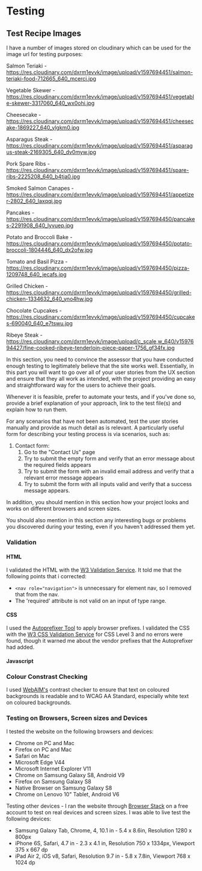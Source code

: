 # Testing

## Test Recipe Images
I have a number of images stored on cloudinary which can be used for the image url for testing purposes:

Salmon Teriaki - https://res.cloudinary.com/dxrm1evvk/image/upload/v1597694451/salmon-teriaki-food-712665_640_mcerci.jpg

Vegetable Skewer - https://res.cloudinary.com/dxrm1evvk/image/upload/v1597694451/vegetable-skewer-3317060_640_wx0ohi.jpg

Cheesecake - https://res.cloudinary.com/dxrm1evvk/image/upload/v1597694451/cheesecake-1869227_640_ylgkm0.jpg

Asparagus Steak - https://res.cloudinary.com/dxrm1evvk/image/upload/v1597694451/asparagus-steak-2169305_640_dv0myw.jpg

Pork Spare Ribs - https://res.cloudinary.com/dxrm1evvk/image/upload/v1597694451/spare-ribs-2225208_640_b4tja0.jpg

Smoked Salmon Canapes - https://res.cloudinary.com/dxrm1evvk/image/upload/v1597694451/appetizer-2802_640_laxqqi.jpg

Pancakes - https://res.cloudinary.com/dxrm1evvk/image/upload/v1597694450/pancakes-2291908_640_lyvuep.jpg

Potato and Broccoli Bake - https://res.cloudinary.com/dxrm1evvk/image/upload/v1597694450/potato-broccoli-1804446_640_dx2ofw.jpg

Tomato and Basil Pizza - https://res.cloudinary.com/dxrm1evvk/image/upload/v1597694450/pizza-1209748_640_jecafs.jpg

Grilled Chicken - https://res.cloudinary.com/dxrm1evvk/image/upload/v1597694450/grilled-chicken-1334632_640_yno4hw.jpg

Chocolate Cupcakes - https://res.cloudinary.com/dxrm1evvk/image/upload/v1597694450/cupcakes-690040_640_e7tswu.jpg

Ribeye Steak - https://res.cloudinary.com/dxrm1evvk/image/upload/c_scale,w_640/v1597694427/fine-cooked-ribeye-tenderloin-piece-paper-1756_gf34fx.jpg

 In this section, you need to convince the assessor that you have conducted enough testing to legitimately believe that the site works well. Essentially, in this part you will want to go over all of your user stories from the UX section and ensure that they all work as intended, with the project providing an easy and straightforward way for the users to achieve their goals.

 Whenever it is feasible, prefer to automate your tests, and if you've done so, provide a brief explanation of your approach, link to the test file(s) and explain how to run them.

 For any scenarios that have not been automated, test the user stories manually and provide as much detail as is relevant. A particularly useful form for describing your testing process is via scenarios, such as:

 1. Contact form:
     1. Go to the "Contact Us" page
     2. Try to submit the empty form and verify that an error message about the required fields appears
     3. Try to submit the form with an invalid email address and verify that a relevant error message appears
     4. Try to submit the form with all inputs valid and verify that a success message appears.

 In addition, you should mention in this section how your project looks and works on different browsers and screen sizes.

 You should also mention in this section any interesting bugs or problems you discovered during your testing, even if you haven't addressed them yet.

### Validation

#### HTML
I validated the HTML with the [W3 Validation Service](https://validator.w3.org/). 
It told me that the following points that i corrected:
 -  `<nav role="navigation">` is unnecessary for element nav, so I removed that from the nav.
 - The 'required' attribute is not valid on an input of type range.

#### CSS
I used the [Autoprefixer Tool](https://autoprefixer.github.io/) to apply browser prefixes.
I validated the CSS with the [W3 CSS Validation Service](https://jigsaw.w3.org/css-validator/) for CSS Level 3 and no errors were found, though it warned me about the vendor prefixes that the Autoprefixer had added.

#### Javascript

### Colour Constrast Checking
I used [WebAIM's](https://webaim.org/resources/contrastchecker/) contrast checker to ensure that text on coloured backgrounds is readable and to WCAG AA Standard, especially white text on coloured backgrounds.

### Testing on Browsers, Screen sizes and Devices
I tested the website on the following browsers and devices:
- Chrome on PC and Mac
- Firefox on PC and Mac
- Safari on Mac
- Microsoft Edge V44
- Microsoft Internet Explorer V11
- Chrome on Samsung Galaxy S8, Android V9
- Firefox on Samsung Galaxy S8
- Native Browser on Samsung Galaxy S8
- Chrome on Lenovo 10" Tablet, Android V6


Testing other devices - I ran the website through [Browser Stack](https://www.browserstack.com/) on a free account to test on real devices and screen sizes. I was able to live test the following devices:
 - Samsung Galaxy Tab, Chrome, 4, 10.1 in - 5.4 x 8.6in, Resolution 1280 x 800px
 - iPhone 6S, Safari, 4.7 in - 2.3 x 4.1 in, Resolution 750 x 1334px, Viewport 375 x 667 dp
 - iPad Air 2, iOS v8, Safari, Resolution 9.7 in - 5.8 x 7.8in, Viewport 768 x 1024 dp
 
